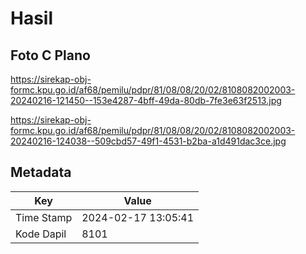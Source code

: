 # Hasil

## Foto C Plano

https://sirekap-obj-formc.kpu.go.id/af68/pemilu/pdpr/81/08/08/20/02/8108082002003-20240216-121450--153e4287-4bff-49da-80db-7fe3e63f2513.jpg

https://sirekap-obj-formc.kpu.go.id/af68/pemilu/pdpr/81/08/08/20/02/8108082002003-20240216-124038--509cbd57-49f1-4531-b2ba-a1d491dac3ce.jpg


## Metadata

| Key        | Value               |
| ---------- | ------------------- |
| Time Stamp | 2024-02-17 13:05:41 |
| Kode Dapil | 8101                |



